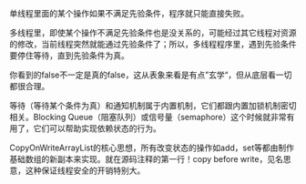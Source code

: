 
单线程里面的某个操作如果不满足先验条件，程序就只能直接失败。

多线程里，即使某个操作不满足先验条件也是没关系的，可能经过其它线程对资源的修改，当前线程突然就能通过先验条件了；所以，多线程程序里，遇到先验条件要停住等待，直到先验条件为真。

你看到的false不一定是真的false，这从表象来看是有点”玄学“，但从底层看一切都很合理。

等待（等待某个条件为真）和通知机制属于内置机制，它们都跟内置加锁机制密切相关。Blocking Queue（阻塞队列）或信号量（semaphore）这个时候就非常有用了，它们可以帮助实现依赖状态的行为。



CopyOnWriteArrayList的核心思想，所有改变状态的操作如add，set等都由制作基础数组的新副本来实现。就在源码注释的第一行！copy before write，见名思意，这种保证线程安全的开销特别大。

